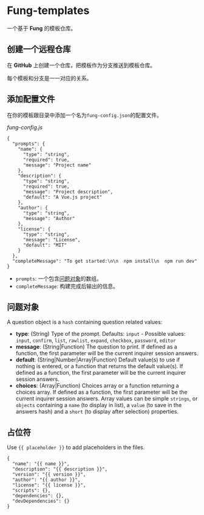 # Fung-templates

一个基于 **Fung** 的模板仓库。

## 创建一个远程仓库

在 **GitHub** 上创建一个仓库，把模板作为分支推送到模板仓库。

每个模板和分支是一一对应的关系。

## 添加配置文件

在你的模板跟目录中添加一个名为`fung-config.json`的配置文件。

*fung-config.js*
```
{
  "prompts": {
    "name": {
      "type": "string",
      "required": true,
      "message": "Project name"
    },
    "description": {
      "type": "string",
      "required": true,
      "message": "Project description",
      "default": "A Vue.js project"
    },
    "author": {
      "type": "string",
      "message": "Author"
    },
    "license": {
      "type": "string",
      "message": "License",
      "default": "MIT"
    }
  },
  "completeMessage": "To get started:\n\n  npm install\n  npm run dev"
}
```

* `prompts`: 一个包含[问题对象](#questions)的数组。
* `completeMessage`: 构建完成后输出的信息。

## 问题对象

A question object is a `hash` containing question related values:

- **type**: (String) Type of the prompt. Defaults: `input` - Possible values: `input`, `confirm`,
`list`, `rawlist`, `expand`, `checkbox`, `password`, `editor`
- **message**: (String|Function) The question to print. If defined as a function, the first parameter will be the current inquirer session answers.
- **default**: (String|Number|Array|Function) Default value(s) to use if nothing is entered, or a function that returns the default value(s). If defined as a function, the first parameter will be the current inquirer session answers.
- **choices**: (Array|Function) Choices array or a function returning a choices array. If defined as a function, the first parameter will be the current inquirer session answers.
Array values can be simple `strings`, or `objects` containing a `name` (to display in list), a `value` (to save in the answers hash) and a `short` (to display after selection) properties.

## 占位符

Use `{{ placeholder }}` to add placeholders in the files.

```
{
  "name": "{{ name }}",
  "description": "{{ description }}",
  "version": "{{ version }}",
  "author": "{{ author }}",
  "license": "{{ license }}",
  "scripts": {},
  "dependencies": {},
  "devDependencies": {}
}
```